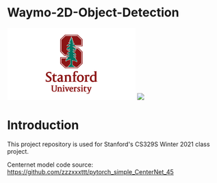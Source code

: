 # Waymo-2D-Object-Detection
<p float="left">
  <img src="assets/Stanford-Logo.png" width="300">
  <img src="assets/waymo.jpeg" width="300">
</p>

<H1>Introduction</H1>
This project repository is used for Stanford's CS329S Winter 2021 class project. 


Centernet model code source: https://github.com/zzzxxxttt/pytorch_simple_CenterNet_45
